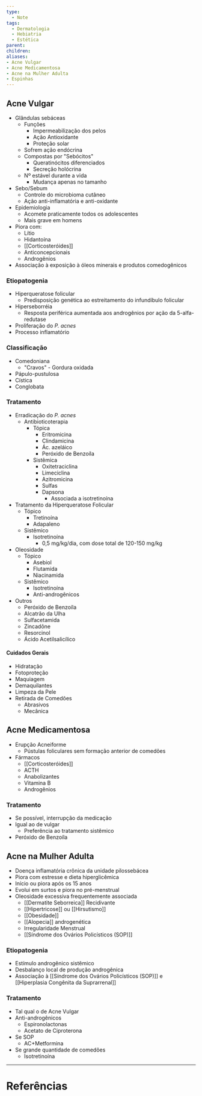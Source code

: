 ```yaml
---
type:
  - Note
tags:
  - Dermatologia
  - Hebiatria
  - Estética
parent: 
children:
aliases:
- Acne Vulgar
- Acne Medicamentosa
- Acne na Mulher Adulta
- Espinhas
---
```

## Acne Vulgar
- Glândulas sebáceas
	- Funções
		- Impermeabilização dos pelos
		- Ação Antioxidante
		- Proteção solar
	- Sofrem ação endócrina
	- Compostas por "Sebócitos"
		- Queratinócitos diferenciados
		- Secreção holócrina
	- Nº estável durante a vida
		- Mudança apenas no tamanho
- Sebo/Sebum
	- Controle do microbioma cutâneo
	- Ação anti-inflamatória e anti-oxidante
- Epidemiologia
	- Acomete praticamente todos os adolescentes
	- Mais grave em homens
- Piora com:
	- Lítio
	- Hidantoína
	- [[Corticosteróides]]
	- Anticoncepcionais
	- Androgênios
- Associação à exposição à óleos minerais e produtos comedogênicos
### Etiopatogenia
- Hiperqueratose folicular
	- Predisposição genética ao estreitamento do infundíbulo folicular
- Hiperseborréia
	- Resposta periférica aumentada aos androgênios por ação da 5-alfa-redutase
- Proliferação do _P. acnes_
- Processo inflamatório
### Classificação
- Comedoniana
	- "Cravos" - Gordura oxidada
- Pápulo-pustulosa
- Cística
- Conglobata
### Tratamento
- Erradicação do _P. acnes_
	- Antibioticoterapia
		- Tópica
			- Eritromicina
			- Clindamicina
			- Ác. azeláico
			- Peróxido de Benzoíla
		- Sistêmica
			- Oxitetraciclina
			- Limeciclina
			- Azitromicina
			- Sulfas
			- Dapsona
				- Associada a isotretinoína
- Tratamento da Hiperqueratose Folicular
	- Tópico
		- Tretinoína
		- Adapaleno
	- Sistêmico
		- Isotretinoína
			- 0,5 mg/kg/dia, com dose total de 120-150 mg/kg
- Oleosidade
	- Tópico
		- Asebiol
		- Flutamida
		- Niacinamida
	- Sistêmico
		- Isotretinoína
		- Anti-androgênicos
- Outros
	- Peróxido de Benzoíla
	- Alcatrão da Ulha
	- Sulfacetamida
	- Zincadône
	- Resorcinol
	- Ácido Acetilsalicílico
#### Cuidados Gerais
- Hidratação
- Fotoproteção
- Maquiagem
- Demaquilantes
- Limpeza da Pele
- Retirada de Comedões
	- Abrasivos
	- Mecânica
## Acne Medicamentosa
- Erupção Acneiforme
	- Pústulas foliculares sem formação anterior de comedões
- Fármacos
	- [[Corticosteróides]]
	- ACTH
	- Anabolizantes
	- Vitamina B
	- Androgênios
### Tratamento
- Se possível, interrupção da medicação
- Igual ao de vulgar
	- Preferência ao tratamento sistêmico
- Peróxido de Benzoíla
## Acne na Mulher Adulta
- Doença inflamatória crônica da unidade pilossebácea
- Piora com estresse e dieta hiperglicêmica
- Início ou piora após os 15 anos
- Evolui em surtos e piora no pré-menstrual
- Oleosidade excessiva frequentemente associada
	- [[Dermatite Seborreica]] Recidivante
	- [[Hipertricose]] ou [[Hirsutismo]]
	- [[Obesidade]]
	- [[Alopecia]] androgenética
	- Irregularidade Menstrual
	- [[Síndrome dos Ovários Policísticos (SOP)]]
### Etiopatogenia
- Estímulo androgênico sistêmico
- Desbalanço local de produção androgênica
- Associação à [[Síndrome dos Ovários Policísticos (SOP)]] e [[Hiperplasia Congênita da Suprarrenal]]
### Tratamento
- Tal qual o de Acne Vulgar
- Anti-androgênicos
	- Espironolactonas
	- Acetato de Ciproterona
- Se SOP
	- AC+Metformina
- Se grande quantidade de comedões
	- Isotretinoína
____
# Referências

